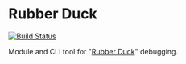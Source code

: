 Rubber Duck
===========

[![Build Status](https://travis-ci.org/tleen/rubber-duck.png?branch=master)](https://travis-ci.org/tleen/rubber-duck)

Module and CLI tool for "[Rubber Duck](http://en.wikipedia.org/wiki/Rubber_duck_debugging)" debugging.

